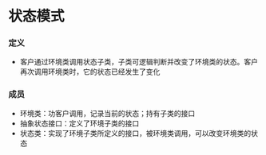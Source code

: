 # 状态模式
### 定义
- 客户通过环境类调用状态子类，子类可逻辑判断并改变了环境类的状态。客户再次调用环境类时，它的状态已经发生了变化
### 成员
- 环境类：功客户调用，记录当前的状态；持有子类的接口
- 抽象状态接口：定义了环境子类的接口
- 状态类：实现了环境子类所定义的接口，被环境类调用，可以改变环境类的状态